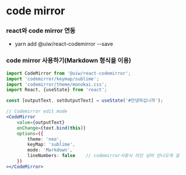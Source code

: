 # code mirror

### react와 code mirror 연동

* yarn add @uiw/react-codemirror --save

### code mirror 사용하기\(Markdown 형식을 이용\)

```jsx
import CodeMirror from '@uiw/react-codemirror';
import 'codemirror/keymap/sublime';
import 'codemirror/theme/monokai.css';
import React, {useState} from 'react';

const [outputText, setOutputText] = useState('#안녕하십니까');

// Codemirror edit mode
<CodeMirror
    value={outputText}
    onChange={text.bind(this)}
    options=({
        theme: 'neo',
        keyMap: 'sublime',
        mode: 'Markdown',
        lineNumbers: false    // codemirror사용시 라인 넘버 안나오게 설
    })
></CodeMirror>
```



